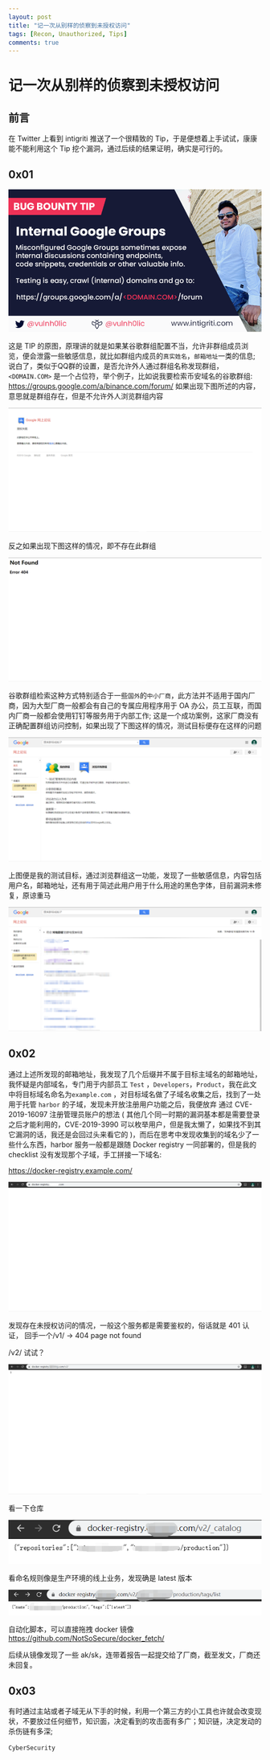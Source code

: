```yaml
---
layout: post
title: "记一次从别样的侦察到未授权访问"
tags: [Recon, Unauthorized, Tips]
comments: true
---
```


# 记一次从别样的侦察到未授权访问

## 前言   

在 Twitter 上看到 intigriti 推送了一个很精致的 Tip，于是便想着上手试试，康康能不能利用这个 Tip 挖个漏洞，通过后续的结果证明，确实是可行的。

## 0x01   

![](https://raw.githubusercontent.com/CyberSecur1ty/CyberSecur1ty.github.io/master/images/Writeup/EUXJltuWAAIp866.png)   

这是 TIP 的原图，原理讲的就是如果某谷歌群组配置不当，允许非群组成员浏览，便会泄露一些敏感信息，就比如群组内成员的`真实姓名`，`邮箱地址`一类的信息;   
说白了，类似于QQ群的设置，是否允许外人通过群组名称发现群组， `<DOMAIN.COM>` 是一个占位符，举个例子，比如说我要检索币安域名的谷歌群组: https://groups.google.com/a/binance.com/forum/
如果出现下图所述的内容，意思就是群组存在，但是不允许外人浏览群组内容   

![](https://raw.githubusercontent.com/CyberSecur1ty/CyberSecur1ty.github.io/master/images/Writeup/2h3f92hf82f2A.png)   

反之如果出现下图这样的情况，即不存在此群组   

![](https://raw.githubusercontent.com/CyberSecur1ty/CyberSecur1ty.github.io/master/images/Writeup/sdhsoijwg2g20g.png)   

谷歌群组检索这种方式特别适合于一些`国外`的`中小厂商`，此方法并不适用于国内厂商，因为大型厂商一般都会有自己的专属应用程序用于 OA 办公，员工互联，而国内厂商一般都会使用钉钉等服务用于内部工作;
这是一个成功案例，这家厂商没有正确配置群组访问控制，如果出现了下图这样的情况，测试目标便存在这样的问题   

![](https://raw.githubusercontent.com/CyberSecur1ty/CyberSecur1ty.github.io/master/images/Writeup/f8h928gh29gf2.png)   

上图便是我的测试目标，通过浏览群组这一功能，发现了一些敏感信息，内容包括用户名，邮箱地址，还有用于简述此用户用于什么用途的黑色字体，目前漏洞未修复，原谅重马   

![](https://raw.githubusercontent.com/CyberSecur1ty/CyberSecur1ty.github.io/master/images/Writeup/weh829hg92.png)   

## 0x02   

通过上述所发现的邮箱地址，我发现了几个后缀并不属于目标主域名的邮箱地址，我怀疑是内部域名，专门用于内部员工 `Test` ，`Developers`，`Product`，我在此文中将目标域名命名为`example.com` ，对目标域名做了子域名收集之后，找到了一处用于托管 `harbor` 的子域，发现未开放注册用户功能之后，我便放弃 通过 CVE-2019-16097 注册管理员账户的想法 ( 其他几个同一时期的漏洞基本都是需要登录之后才能利用的，CVE-2019-3990 可以枚举用户，但是我太懒了，如果找不到其它漏洞的话，我还是会回过头来看它的 )，而后在思考中发现收集到的域名少了一些什么东西，harbor 服务一般都是跟随 Docker registry 一同部署的，但是我的 checklist 没有发现那个子域，手工拼接一下域名:    

https://docker-registry.example.com/   

![](https://raw.githubusercontent.com/CyberSecur1ty/CyberSecur1ty.github.io/master/images/Writeup/e839h28gh2g81.png)

发现存在未授权访问的情况，一般这个服务都是需要鉴权的，俗话就是 401 认证， 回手一个/v1/ -> 404 page not found   

/v2/ 试试？   

![](https://raw.githubusercontent.com/CyberSecur1ty/CyberSecur1ty.github.io/master/images/Writeup/weogj28g20g82.png)   

看一下仓库

![](https://raw.githubusercontent.com/CyberSecur1ty/CyberSecur1ty.github.io/master/images/Writeup/23h932h28g2.png)

看命名规则像是生产环境的线上业务，发现确是 latest 版本

![](https://raw.githubusercontent.com/CyberSecur1ty/CyberSecur1ty.github.io/master/images/Writeup/latest1.png)

自动化脚本，可以直接拖拽 docker 镜像 https://github.com/NotSoSecure/docker_fetch/

后续从镜像发现了一些 ak/sk，连带着报告一起提交给了厂商，截至发文，厂商还未回复。

## 0x03   

有时通过主站或者子域无从下手的时候，利用一个第三方的小工具也许就会改变现状，不要放过任何细节，知识面，决定看到的攻击面有多广；知识链，决定发动的杀伤链有多深;   



`CyberSecurity`
